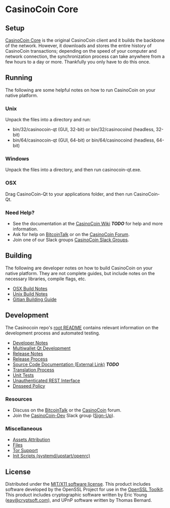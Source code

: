 CasinoCoin Core
=====================

Setup
---------------------
[CasinoCoin Core](http://casinocoin.org/wallet) is the original CasinoCoin client and it builds the backbone of the network. However, it downloads and stores the entire history of CasinoCoin transactions; depending on the speed of your computer and network connection, the synchronization process can take anywhere from a few hours to a day or more. Thankfully you only have to do this once.

Running
---------------------
The following are some helpful notes on how to run CasinoCoin on your native platform.

### Unix

Unpack the files into a directory and run:

- bin/32/casinocoin-qt (GUI, 32-bit) or bin/32/casinocoind (headless, 32-bit)
- bin/64/casinocoin-qt (GUI, 64-bit) or bin/64/casinocoind (headless, 64-bit)

### Windows

Unpack the files into a directory, and then run casinocoin-qt.exe.

### OSX

Drag CasinoCoin-Qt to your applications folder, and then run CasinoCoin-Qt.

### Need Help?

* See the documentation at the [CasinoCoin Wiki](https://en.bitcoin.it/wiki/Main_Page) ***TODO***
for help and more information.
* Ask for help on [BitcoinTalk](https://bitcointalk.org/index.php?topic=1262920.0) or on the [CasinoCoin Forum](http://forum.casinocoin.org/).
* Join one of our Slack groups [CasinoCoin Slack Groups](https://casinocoin.org/slack-logins/).

Building
---------------------
The following are developer notes on how to build CasinoCoin on your native platform. They are not complete guides, but include notes on the necessary libraries, compile flags, etc.

- [OSX Build Notes](build-osx.md)
- [Unix Build Notes](build-unix.md)
- [Gitian Building Guide](gitian-building.md)

Development
---------------------
The Casinocoin repo's [root README](https://github.com/CasinoCoin-Project/CasinoCoin/blob/master/README.md) contains relevant information on the development process and automated testing.

- [Developer Notes](developer-notes.md)
- [Multiwallet Qt Development](multiwallet-qt.md)
- [Release Notes](release-notes.md)
- [Release Process](release-process.md)
- [Source Code Documentation (External Link)](https://dev.visucore.com/bitcoin/doxygen/) ***TODO***
- [Translation Process](translation_process.md)
- [Unit Tests](unit-tests.md)
- [Unauthenticated REST Interface](REST-interface.md)
- [Dnsseed Policy](dnsseed-policy.md)

### Resources

* Discuss on the [BitcoinTalk](https://bitcointalk.org/index.php?topic=1262920.0) or the [CasinoCoin](http://forum.casinocoin.org/) forum.
* Join the [CasinoCoin-Dev](https://casinocoin-dev.slack.com/) Slack group ([Sign-Up](https://casinocoin-dev.herokuapp.com/)).

### Miscellaneous
- [Assets Attribution](assets-attribution.md)
- [Files](files.md)
- [Tor Support](tor.md)
- [Init Scripts (systemd/upstart/openrc)](init.md)

License
---------------------
Distributed under the [MIT/X11 software license](http://www.opensource.org/licenses/mit-license.php).
This product includes software developed by the OpenSSL Project for use in the [OpenSSL Toolkit](https://www.openssl.org/). This product includes
cryptographic software written by Eric Young ([eay@cryptsoft.com](mailto:eay@cryptsoft.com)), and UPnP software written by Thomas Bernard.
